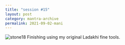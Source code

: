 ```yaml
---
title: "session #15"
layout: post
category: mantra-archive
permalink: 2021-09-02-mani
---
```


![stone18](/assets/images/mani/mani10/stone18.jpg)
Finishing using my original Ladakhi fine tools.
